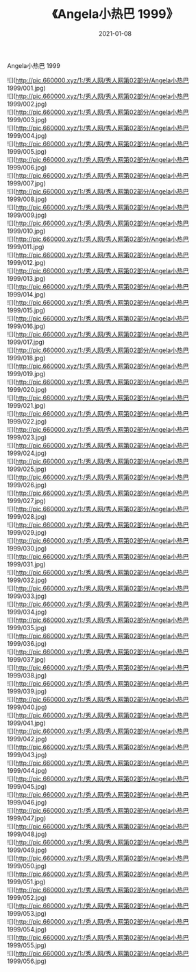 ﻿---
layout: post
title:  《Angela小热巴 1999》
date:   2021-01-08
img: http://pic.660000.xyz/1:/秀人网/秀人网第02部分/Angela小热巴 1999/000.jpg
categories: [美女, 清纯, 唯美]
---

Angela小热巴 1999

  ![](http://pic.660000.xyz/1:/秀人网/秀人网第02部分/Angela小热巴 1999/001.jpg) <br> ![](http://pic.660000.xyz/1:/秀人网/秀人网第02部分/Angela小热巴 1999/002.jpg) <br> ![](http://pic.660000.xyz/1:/秀人网/秀人网第02部分/Angela小热巴 1999/003.jpg) <br> ![](http://pic.660000.xyz/1:/秀人网/秀人网第02部分/Angela小热巴 1999/004.jpg) <br> ![](http://pic.660000.xyz/1:/秀人网/秀人网第02部分/Angela小热巴 1999/005.jpg) <br> ![](http://pic.660000.xyz/1:/秀人网/秀人网第02部分/Angela小热巴 1999/006.jpg) <br> ![](http://pic.660000.xyz/1:/秀人网/秀人网第02部分/Angela小热巴 1999/007.jpg) <br> ![](http://pic.660000.xyz/1:/秀人网/秀人网第02部分/Angela小热巴 1999/008.jpg) <br> ![](http://pic.660000.xyz/1:/秀人网/秀人网第02部分/Angela小热巴 1999/009.jpg) <br> ![](http://pic.660000.xyz/1:/秀人网/秀人网第02部分/Angela小热巴 1999/010.jpg) <br> ![](http://pic.660000.xyz/1:/秀人网/秀人网第02部分/Angela小热巴 1999/011.jpg) <br> ![](http://pic.660000.xyz/1:/秀人网/秀人网第02部分/Angela小热巴 1999/012.jpg) <br> ![](http://pic.660000.xyz/1:/秀人网/秀人网第02部分/Angela小热巴 1999/013.jpg) <br> ![](http://pic.660000.xyz/1:/秀人网/秀人网第02部分/Angela小热巴 1999/014.jpg) <br> ![](http://pic.660000.xyz/1:/秀人网/秀人网第02部分/Angela小热巴 1999/015.jpg) <br> ![](http://pic.660000.xyz/1:/秀人网/秀人网第02部分/Angela小热巴 1999/016.jpg) <br> ![](http://pic.660000.xyz/1:/秀人网/秀人网第02部分/Angela小热巴 1999/017.jpg) <br> ![](http://pic.660000.xyz/1:/秀人网/秀人网第02部分/Angela小热巴 1999/018.jpg) <br> ![](http://pic.660000.xyz/1:/秀人网/秀人网第02部分/Angela小热巴 1999/019.jpg) <br> ![](http://pic.660000.xyz/1:/秀人网/秀人网第02部分/Angela小热巴 1999/020.jpg) <br> ![](http://pic.660000.xyz/1:/秀人网/秀人网第02部分/Angela小热巴 1999/021.jpg) <br> ![](http://pic.660000.xyz/1:/秀人网/秀人网第02部分/Angela小热巴 1999/022.jpg) <br> ![](http://pic.660000.xyz/1:/秀人网/秀人网第02部分/Angela小热巴 1999/023.jpg) <br> ![](http://pic.660000.xyz/1:/秀人网/秀人网第02部分/Angela小热巴 1999/024.jpg) <br> ![](http://pic.660000.xyz/1:/秀人网/秀人网第02部分/Angela小热巴 1999/025.jpg) <br> ![](http://pic.660000.xyz/1:/秀人网/秀人网第02部分/Angela小热巴 1999/026.jpg) <br> ![](http://pic.660000.xyz/1:/秀人网/秀人网第02部分/Angela小热巴 1999/027.jpg) <br> ![](http://pic.660000.xyz/1:/秀人网/秀人网第02部分/Angela小热巴 1999/028.jpg) <br> ![](http://pic.660000.xyz/1:/秀人网/秀人网第02部分/Angela小热巴 1999/029.jpg) <br> ![](http://pic.660000.xyz/1:/秀人网/秀人网第02部分/Angela小热巴 1999/030.jpg) <br> ![](http://pic.660000.xyz/1:/秀人网/秀人网第02部分/Angela小热巴 1999/031.jpg) <br> ![](http://pic.660000.xyz/1:/秀人网/秀人网第02部分/Angela小热巴 1999/032.jpg) <br> ![](http://pic.660000.xyz/1:/秀人网/秀人网第02部分/Angela小热巴 1999/033.jpg) <br> ![](http://pic.660000.xyz/1:/秀人网/秀人网第02部分/Angela小热巴 1999/034.jpg) <br> ![](http://pic.660000.xyz/1:/秀人网/秀人网第02部分/Angela小热巴 1999/035.jpg) <br> ![](http://pic.660000.xyz/1:/秀人网/秀人网第02部分/Angela小热巴 1999/036.jpg) <br> ![](http://pic.660000.xyz/1:/秀人网/秀人网第02部分/Angela小热巴 1999/037.jpg) <br> ![](http://pic.660000.xyz/1:/秀人网/秀人网第02部分/Angela小热巴 1999/038.jpg) <br> ![](http://pic.660000.xyz/1:/秀人网/秀人网第02部分/Angela小热巴 1999/039.jpg) <br> ![](http://pic.660000.xyz/1:/秀人网/秀人网第02部分/Angela小热巴 1999/040.jpg) <br> ![](http://pic.660000.xyz/1:/秀人网/秀人网第02部分/Angela小热巴 1999/041.jpg) <br> ![](http://pic.660000.xyz/1:/秀人网/秀人网第02部分/Angela小热巴 1999/042.jpg) <br> ![](http://pic.660000.xyz/1:/秀人网/秀人网第02部分/Angela小热巴 1999/043.jpg) <br> ![](http://pic.660000.xyz/1:/秀人网/秀人网第02部分/Angela小热巴 1999/044.jpg) <br> ![](http://pic.660000.xyz/1:/秀人网/秀人网第02部分/Angela小热巴 1999/045.jpg) <br> ![](http://pic.660000.xyz/1:/秀人网/秀人网第02部分/Angela小热巴 1999/046.jpg) <br> ![](http://pic.660000.xyz/1:/秀人网/秀人网第02部分/Angela小热巴 1999/047.jpg) <br> ![](http://pic.660000.xyz/1:/秀人网/秀人网第02部分/Angela小热巴 1999/048.jpg) <br> ![](http://pic.660000.xyz/1:/秀人网/秀人网第02部分/Angela小热巴 1999/049.jpg) <br> ![](http://pic.660000.xyz/1:/秀人网/秀人网第02部分/Angela小热巴 1999/050.jpg) <br> ![](http://pic.660000.xyz/1:/秀人网/秀人网第02部分/Angela小热巴 1999/051.jpg) <br> ![](http://pic.660000.xyz/1:/秀人网/秀人网第02部分/Angela小热巴 1999/052.jpg) <br> ![](http://pic.660000.xyz/1:/秀人网/秀人网第02部分/Angela小热巴 1999/053.jpg) <br> ![](http://pic.660000.xyz/1:/秀人网/秀人网第02部分/Angela小热巴 1999/054.jpg) <br> ![](http://pic.660000.xyz/1:/秀人网/秀人网第02部分/Angela小热巴 1999/055.jpg) <br> ![](http://pic.660000.xyz/1:/秀人网/秀人网第02部分/Angela小热巴 1999/056.jpg) <br>